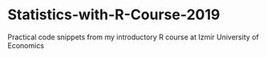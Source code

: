 # Statistics-with-R-Course-2019
Practical code snippets from my introductory R course at Izmir University of Economics 

